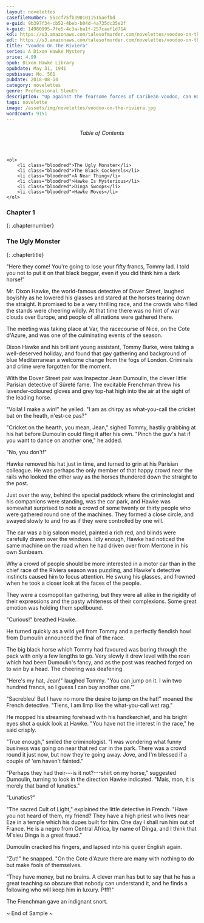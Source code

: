 ```yaml
---
layout: novelettes
casefileNumber: 55ccf75fb3901011515aefbd
e-guid: 9b397f34-cb52-4beb-b04d-4a735dc35e2f
k-guid: 14980995-7fe5-4c3a-ba1f-257caef1d714
kdl: https://s3.amazonaws.com/talesofmurder.com/novelettes/voodoo-on-the-riviera.mobi
edl: https://s3.amazonaws.com/talesofmurder.com/novelettes/voodoo-on-the-riviera.epub
title: "Voodoo On The Riviera"
series: A Dixon Hawke Mystery
price: 4.99
opub: Dixon Hawke Library
opubdate: May 31, 1941
opubissue: No. 561 
pubdate: 2018-08-14
category: novelettes 
genre: Professional Sleuth 
description: "Up against the fearsome forces of Caribean voodoo, can Hawke and his assistant Tommy Burke defeat the forces of dark magic?"
tags: novelette 
image: /assets/img/novelettes/voodoo-on-the-riviera.jpg
wordcount: 9151
---
```


<div class="lp__toc">
	<header>
		<h6>Table of Contents</h6>
	</header>
	
	<ol>
		<li class="bloodred">The Ugly Monster</li>
		<li class="bloodred">The Black Cockerels</li>
		<li class="bloodred">A Near Thing</li>
		<li class="bloodred">Hawke Is Mysterious</li>
		<li class="bloodred">Dinga Swoops</li>
		<li class="bloodred">Hawke Moves</li>
	</ol>
</div> <!-- table-of-contents -->

### Chapter 1
{: .chapternumber}

### The Ugly Monster
{: .chaptertitle}

"Here they come! You're going to lose your fifty francs, Tommy lad. I told you not to put it on that black beggar, even if you did think him a dark horse!"

Mr. Dixon Hawke, the world-famous detective of Dover Street, laughed boyishly as he lowered his glasses and stared at the horses tearing down the straight. It promised to be a very thrilling race, and the crowds who filled the stands were cheering wildly. At that time there was no hint of war clouds over Europe, and people of all nations were gathered there.

The meeting was taking place at Var, the racecourse of Nice, on the Cote d'Azure, and was one of the culminating events of the season.

Dixon Hawke and his brilliant young assistant, Tommy Burke, were taking a well-deserved holiday, and found that gay gathering and background of blue Mediterranean a welcome change from the fogs of London. Criminals and crime were forgotten for the moment.

With the Dover Street pair was Inspector Jean Dumoulin, the clever little Parisian detective of Sûreté fame. The excitable Frenchman threw his lavender-coloured gloves and grey top-hat high into the air at the sight of the leading horse.

"Voila! I make a win!" he yelled. "I am as chirpy as what-you-call the cricket bat on the heath, n'est-ce pas?"

"Cricket on the hearth, you mean, Jean," sighed Tommy, hastily grabbing at his hat before Dumoulin could fling it after his own. "Pinch the guv's hat if you want to dance on another one," he added.

"No, you don't!"

Hawke removed his hat just in time, and turned to grin at his Parisian colleague. He was perhaps the only member of that happy crowd near the rails who looked the other way as the horses thundered down the straight to the post.

Just over the way, behind the special paddock where the criminologist and his companions were standing, was the car park, and Hawke was somewhat surprised to note a crowd of some twenty or thirty people who were gathered round one of the machines. They formed a close circle, and swayed slowly to and fro as if they were controlled by one will.

The car was a big saloon model, painted a rich red, and blinds were carefully drawn over the windows. Idly enough, Hawke had noticed the same machine on the road when he had driven over from Mentone in his own Sunbeam.

Why a crowd of people should be more interested in a motor car than in the chief race of the Riviera season was puzzling, and Hawke's detective instincts caused him to focus attention. He swung his glasses, and frowned when he took a closer look at the faces of the people.

They were a cosmopolitan gathering, but they were all alike in the rigidity of their expressions and the pasty whiteness of their complexions. Some great emotion was holding them spellbound.

"Curious!" breathed Hawke.

He turned quickly as a wild yell from Tommy and a perfectly fiendish howl from Dumoulin announced the final of the race.

The big black horse which Tommy had favoured was boring through the pack with only a few lengths to go. Very slowly it drew level with the roan which had been Dumoulin's fancy, and as the post was reached forged on to win by a head. The cheering was deafening.

"Here's my hat, Jean!" laughed Tommy. "You can jump on it. I win two hundred francs, so I guess I can buy another one.'\"

"Sacrebleu! But I have no more the desire to jump on the hat!" moaned the French detective. "Tiens, I am limp like the what-you-call wet rag."

He mopped his streaming forehead with his handkerchief, and his bright eyes shot a quick look at Hawke. "You have not the interest in the race," he said crisply.

"True enough," smiled the criminologist. "I was wondering what funny business was going on near that red car in the park. There was a crowd round it just now, but now they're going away. Jove, and I'm blessed if a couple of 'em haven\'t fainted."

"Perhaps they had their---is it not?---shirt on my horse," suggested Dumoulin, turning to look in the direction Hawke indicated. "Mais, mon, it is merely that band of lunatics."

"Lunatics?"

"The sacred Cult of Light," explained the little detective in French. "Have you not heard of them, my friend? They have a high priest who lives near Eze in a temple which his dupes built for him. One day I shall run him out of France. He is a negro from Central Africa, by name of Dinga, and I think that M'sieu Dinga is a great fraud."

Dumoulin cracked his fingers, and lapsed into his queer English again.

"Zut!" he snapped. "On the Cote d'Azure there are many with nothing to do but make fools of themselves.

"They have money, but no brains. A clever man has but to say that he has a great teaching so obscure that nobody can understand it, and he finds a following who will keep him in luxury. Pfff!"

The Frenchman gave an indignant snort.

<p id="theend">~ End of Sample ~</p>
